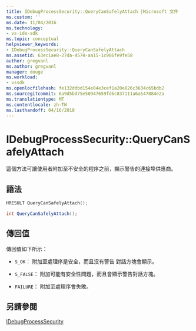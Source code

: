 ```yaml
---
title: IDebugProcessSecurity::QueryCanSafelyAttach |Microsoft 文件
ms.custom: ''
ms.date: 11/04/2016
ms.technology:
- vs-ide-sdk
ms.topic: conceptual
helpviewer_keywords:
- IDebugProcessSecurity::QueryCanSafelyAttach
ms.assetid: 63ec1ae8-27da-4574-aa15-1c986fe9fe58
author: gregvanl
ms.author: gregvanl
manager: douge
ms.workload:
- vssdk
ms.openlocfilehash: fe132ddbd154e04e3cef1a20e826c3634c65bdb2
ms.sourcegitcommit: 6a9d5bd75e50947659fd6c837111a6a547884e2a
ms.translationtype: MT
ms.contentlocale: zh-TW
ms.lasthandoff: 04/16/2018
---
```

# <a name="idebugprocesssecurityquerycansafelyattach"></a>IDebugProcessSecurity::QueryCanSafelyAttach
這個方法可讓使用者附加至不安全的程序之前，顯示警告的連接埠供應商。  
  
## <a name="syntax"></a>語法  
  
```cpp  
HRESULT QueryCanSafelyAttach();  
```  
  
```csharp  
int QueryCanSafelyAttach();  
```  
  
## <a name="return-value"></a>傳回值  
 傳回值如下所示：  
  
-   `S_OK`： 附加至處理序是安全，而且沒有警告 對話方塊會顯示。  
  
-   `S_FALSE`： 附加可能有安全性問題，而且會顯示警告對話方塊。  
  
-   `FAILURE`： 附加至處理序會失敗。  
  
## <a name="see-also"></a>另請參閱  
 [IDebugProcessSecurity](../../../extensibility/debugger/reference/idebugprocesssecurity.md)